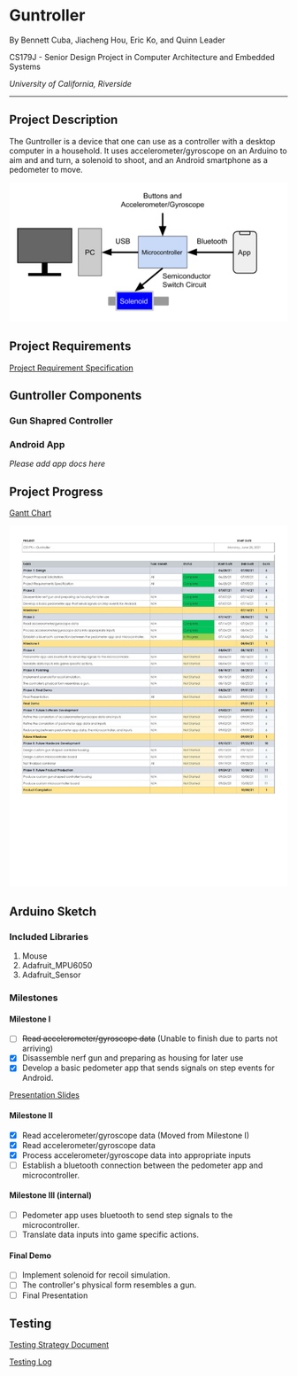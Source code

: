 # Guntroller

By Bennett Cuba, Jiacheng Hou, Eric Ko, and Quinn Leader

CS179J - Senior Design Project in Computer Architecture and Embedded Systems

*University of California, Riverside*

---

## Project Description

The Guntroller is a device that one can use as a controller with a desktop computer in a household. It uses accelerometer/gyroscope on an Arduino to aim and and turn, a solenoid to shoot, and an Android smartphone as a pedometer to move.

![Design Illustration](media/Design.png "Design Illustration")

## Project Requirements

[Project Requirement Specification](https://docs.google.com/document/d/1ixeDe6Jb7c0Ek7XUqX1nqLU4_VB7hxSOK8AWoJY3O18/edit?usp=sharing)

## Guntroller Components

### Gun Shapred Controller

### Android App

*Please add app docs here*

## Project Progress

[Gantt Chart](https://docs.google.com/spreadsheets/d/114Kd9no1A45DeJyBgwS2PYVXap5oLFPu3NEgJw_vOGg/edit?usp=sharing)

![Gantt Chart Image](media/Gantt%20Chart%20-%20Chart.jpg)

## Arduino Sketch

### Included Libraries

1. Mouse
2. Adafruit_MPU6050
3. Adafruit_Sensor

### Milestones

#### Milestone I

- [ ] ~~Read accelerometer/gyroscope data~~ (Unable to finish due to parts not arriving)
- [x] Disassemble nerf gun and preparing as housing for later use
- [x] Develop a basic pedometer app that sends signals on step events for Android.

[Presentation Slides](https://docs.google.com/presentation/d/11eOQ2mB0kn6n8374ptzPDPlSApvbqwHq25SQU0-j_kE/edit?usp=sharing)

#### Milestone II

- [x] Read accelerometer/gyroscope data (Moved from Milestone I)
- [x] Read accelerometer/gyroscope data
- [x] Process accelerometer/gyroscope data into appropriate inputs
- [ ] Establish a bluetooth connection between the pedometer app and microcontroller.

#### Milestone III (internal)

- [ ] Pedometer app uses bluetooth to send step signals to the microcontroller.
- [ ] Translate data inputs into game specific actions.

#### Final Demo

- [ ] Implement solenoid for recoil simulation.
- [ ] The controller's physical form resembles a gun.
- [ ] Final Presentation

## Testing

[Testing Strategy Document](https://docs.google.com/document/d/1sgLBqdYWkjyDIFjX3zhHuqd7Ft7VmxpZ4lNj_bPD-i8/edit?usp=sharing)

[Testing Log](https://docs.google.com/spreadsheets/d/1BwUKh9LCYZT5Kyqq0h0FdW5ELCY_bZ4H4P_4RCk5O5A/edit?usp=sharing)


